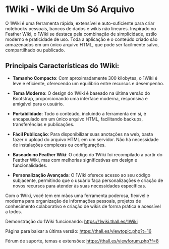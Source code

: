 # 1Wiki - Wiki de Um Só Arquivo

O 1Wiki é uma ferramenta rápida, extensível e auto-suficiente para criar notebooks pessoais, bancos de dados e wikis não lineares. Inspirado no Feather Wiki, o 1Wiki se destaca pela combinação de simplicidade, estilo moderno e praticidade de uso. Toda a aplicação e o conteúdo criado são armazenados em um único arquivo HTML, que pode ser facilmente salvo, compartilhado ou publicado.

## Principais Características do 1Wiki:

- **Tamanho Compacto**: Com aproximadamente 300 kilobytes, o 1Wiki é leve e eficiente, oferecendo um equilíbrio entre recursos e desempenho.
  
- **Tema Moderno**: O design do 1Wiki é baseado na última versão do Bootstrap, proporcionando uma interface moderna, responsiva e amigável para o usuário.
  
- **Portabilidade**: Todo o conteúdo, incluindo a ferramenta em si, é encapsulado em um único arquivo HTML, facilitando backups, transferências e publicações.
  
- **Fácil Publicação**: Para disponibilizar suas anotações na web, basta fazer o upload do arquivo HTML em um servidor. Não há necessidade de instalações complexas ou configurações.
  
- **Baseado no Feather Wiki**: O código do 1Wiki foi recompilado a partir do Feather Wiki, mas com melhorias significativas em design e funcionalidades.
  
- **Personalização Avançada**: O 1Wiki oferece acesso ao seu código subjacente, permitindo que o usuário faça personalizações e criação de novos recursos para atender às suas necessidades específicas.

Com o 1Wiki, você tem em mãos uma ferramenta poderosa, flexível e moderna para organização de informações pessoais, projetos de conhecimento colaborativo e criação de wikis de forma prática e acessível a todos.

Demonstração do 1Wiki funcionando: https://1wiki.thall.es/1Wiki

Página para baixar a última versão: https://thall.es/viewtopic.php?t=16

Fórum de suporte, temas e extensões: https://thall.es/viewforum.php?f=8
